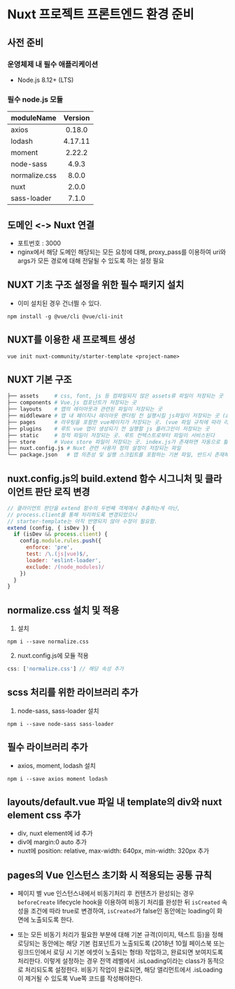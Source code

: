 # Nuxt 프로젝트 프론트엔드 환경 준비

## 사전 준비

### 운영체제 내 필수 애플리케이션
- Node.js 8.12+ (LTS)

### 필수 node.js 모듈

| moduleName    | Version       |
| ------------- |:-------------:|
| axios         | 0.18.0        |
| lodash        | 4.17.11       |
| moment        | 2.22.2        |
| node-sass     | 4.9.3         |
| normalize.css | 8.0.0         |
| nuxt          | 2.0.0         |
| sass-loader   | 7.1.0         |

## 도메인 <-> Nuxt 연결
- 포트번호 : 3000
- nginx에서 해당 도메인 해당되는 모든 요청에 대해, proxy_pass를 이용하여 uri와 args가 모든 경로에 대해 전달될 수 있도록 하는 설정 필요

## NUXT 기초 구조 설정을 위한 필수 패키지 설치
- 이미 설치된 경우 건너띌 수 있다.
```
npm install -g @vue/cli @vue/cli-init
```

## NUXT를 이용한 새 프로젝트 생성
```
vue init nuxt-community/starter-template <project-name>
```

## NUXT 기본 구조
```bash
├── assets     # css, font, js 등 컴파일되지 않은 assets류 파일이 저장되는 곳
├── components # Vue.js 컴포넌트가 저장되는 곳
├── layouts    # 앱의 레이아웃과 관련된 파일이 저장되는 곳
├── middleware # 앱 내 페이지나 레이아웃 랜더링 전 실행시킬 js파일이 저장되는 곳 (auth.js 등)
├── pages      # 라우팅을 포함한 vue페이지가 저장되는 곳. (vue 파일 규칙에 따라 라우터 자동생성)
├── plugins    # 루트 vue 앱이 생성되기 전 실행할 js 플러그인이 저장되는 곳
├── static     # 정적 파일이 저장되는 곳. 루트 컨텍스트로부터 파일이 서비스된다
├── store      # Vuex store 파일이 저장되는 곳. index.js가 존재하면 자동으로 활성화 
├── nuxt.config.js # Nuxt 관련 사용자 정의 설정이 저장되는 파일
└── package.json   # 앱 의존성 및 실행 스크립트를 포함하는 기본 파일, 반드시 존재해야한다.
```

## nuxt.config.js의 build.extend 함수 시그니처 및 클라이언트 판단 로직 변경

```javascript
// 클라이언트 판단을 extend 함수의 두번째 객체에서 추출하는게 아닌, 
// process.client를 통해 처리하도록 변경되었으나
// starter-template는 아직 반영되지 않아 수정이 필요함.
extend (config, { isDev }) { 
  if (isDev && process.client) {
    config.module.rules.push({
      enforce: 'pre',
      test: /\.(js|vue)$/,
      loader: 'eslint-loader',
      exclude: /(node_modules)/
    })
  }
}
```

## normalize.css 설치 및 적용
1. 설치
```
npm i --save normalize.css
```

2. nuxt.config.js에 모듈 적용
```javascript
css: ['normalize.css'] // 해당 속성 추가
```

## scss 처리를 위한 라이브러리 추가
1. node-sass, sass-loader 설치
```
npm i --save node-sass sass-loader
```

## 필수 라이브러리 추가
- axios, moment, lodash 설치
```
npm i --save axios moment lodash
```

## layouts/default.vue 파일 내 template의 div와 nuxt element css 추가
- div, nuxt element에 id 추가
- div에 margin:0 auto 추가
- nuxt에 position: relative, max-width: 640px, min-width: 320px 추가

## pages의 Vue 인스턴스 초기화 시 적용되는 공통 규칙
- 페이지 별 vue 인스턴스내에서 비동기처리 후 컨텐츠가 완성되는 경우 `beforeCreate` lifecycle hook을 이용하여 비동기 처리를 완성한 뒤 `isCreated` 속성을 조건에 따라 true로 변경하여, `isCreated`가 false인 동안에는 loading이 화면에 노출되도록 한다.
  
- 또는 모든 비동기 처리가 필요한 부분에 대해 기본 규격(이미지, 텍스트 등)을 정해 로딩되는 동안에는 해당 기본 컴포넌트가 노출되도록 (2018년 10월 페이스북 또는 링크드인에서 로딩 시 기본 에셋이 노출되는 형태) 작업하고, 완료되면 보여지도록 처리한다. 이렇게 설정하는 경우 전역 레벨에서 .isLoading이라는 class가 동적으로 처리되도록 설정한다. 비동기 작업이 완료되면, 해당 앨리먼트에서 .isLoading이 제거될 수 있도록 Vue쪽 코드를 작성해야한다.
